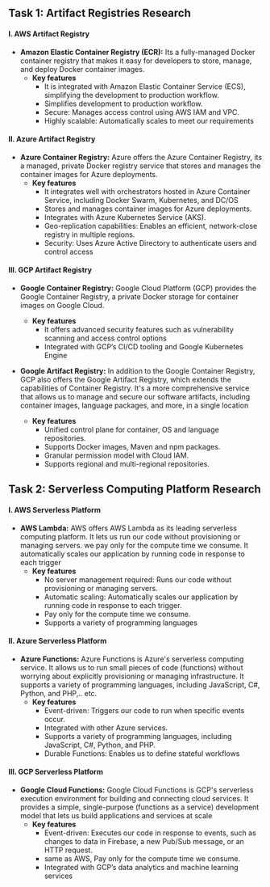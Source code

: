 
## Task 1: Artifact Registries Research

#### I. AWS Artifact Registry
- **Amazon Elastic Container Registry (ECR):** Its a fully-managed Docker container registry that makes it easy for developers to store, manage, and deploy Docker container images. 
    - **Key features**
        - It is integrated with Amazon Elastic Container Service (ECS), simplifying the development to production workflow.
        - Simplifies development to production workflow.
        - Secure: Manages access control using AWS IAM and VPC.
        - Highly scalable: Automatically scales to meet our requirements

#### II. Azure Artifact Registry
- **Azure Container Registry:** Azure offers the Azure Container Registry, its a managed, private Docker registry service that stores and manages the container images for Azure deployments. 
    - **Key features**
        - It integrates well with orchestrators hosted in Azure Container Service, including Docker Swarm, Kubernetes, and DC/OS
        - Stores and manages container images for Azure deployments.
        - Integrates with Azure Kubernetes Service (AKS).
        - Geo-replication capabilities: Enables an efficient, network-close registry in multiple regions.
        - Security: Uses Azure Active Directory to authenticate users and control access

#### III. GCP Artifact Registry
- **Google Container Registry:** Google Cloud Platform (GCP) provides the Google Container Registry, a private Docker storage for container images on Google Cloud. 
    - **Key features**
        - It offers advanced security features such as vulnerability scanning and access control options
        - Integrated with GCP’s CI/CD tooling and Google Kubernetes Engine

- **Google Artifact Registry:** In addition to the Google Container Registry, GCP also offers the Google Artifact Registry, which extends the capabilities of Container Registry. It's a more comprehensive service that allows us to manage and secure our software artifacts, including container images, language packages, and more, in a single location
    - **Key features**
        - Unified control plane for container, OS and language repositories.
        - Supports Docker images, Maven and npm packages.
        - Granular permission model with Cloud IAM.
        - Supports regional and multi-regional repositories.



## Task 2: Serverless Computing Platform Research

#### I. AWS Serverless Platform
- **AWS Lambda:** AWS offers AWS Lambda as its leading serverless computing platform. It lets us run our code without provisioning or managing servers. we pay only for the compute time we consume. It automatically scales our application by running code in response to each trigger
    - **Key features**
        - No server management required: Runs our code without provisioning or managing servers.
        - Automatic scaling: Automatically scales our application by running code in response to each trigger.
        - Pay only for the compute time we consume.
        - Supports a variety of programming languages

#### II. Azure Serverless Platform
- **Azure Functions:** Azure Functions is Azure's serverless computing service. It allows us to run small pieces of code (functions) without worrying about explicitly provisioning or managing infrastructure. It supports a variety of programming languages, including JavaScript, C#, Python, and PHP,.. etc.
    - **Key features**
        - Event-driven: Triggers our code to run when specific events occur.
        - Integrated with other Azure services.
        - Supports a variety of programming languages, including JavaScript, C#, Python, and PHP.
        - Durable Functions: Enables us to define stateful workflows

#### III. GCP Serverless Platform
- **Google Cloud Functions:** Google Cloud Functions is GCP's serverless execution environment for building and connecting cloud services. It provides a simple, single-purpose (functions as a service) development model that lets us build applications and services at scale
    - **Key features**
        - Event-driven: Executes our code in response to events, such as changes to data in Firebase, a new Pub/Sub message, or an HTTP request.
        - same as AWS, Pay only for the compute time we consume.
        - Integrated with GCP’s data analytics and machine learning services
